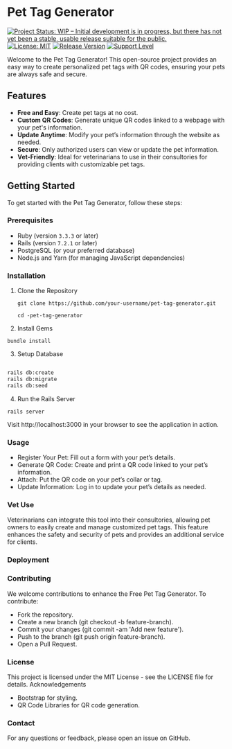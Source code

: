 # Pet Tag Generator

[![Project Status: WIP – Initial development is in progress, but there has not yet been a stable, usable release suitable for the public.](https://www.repostatus.org/badges/latest/wip.svg)](https://www.repostatus.org/#wip)
[![License: MIT](https://img.shields.io/badge/License-MIT-yellow.svg)](https://opensource.org/licenses/MIT)
[![Release Version](https://img.shields.io/github/release/sarahcssiqueira/pet-tag-generator.svg)](https://github.com/sarahcssiqueira/pet-tag-generator/releases/latest)
[![Support Level](https://img.shields.io/badge/support-may_take_time-yellow.svg)](#support-level)

Welcome to the Pet Tag Generator! This open-source project provides an easy way to create personalized pet tags with QR codes, ensuring your pets are always safe and secure.

## Features

- **Free and Easy**: Create pet tags at no cost.
- **Custom QR Codes**: Generate unique QR codes linked to a webpage with your pet's information.
- **Update Anytime**: Modify your pet’s information through the website as needed.
- **Secure**: Only authorized users can view or update the pet information.
- **Vet-Friendly**: Ideal for veterinarians to use in their consultories for providing clients with customizable pet tags.

## Getting Started

To get started with the Pet Tag Generator, follow these steps:

### Prerequisites

- Ruby (version `3.3.3` or later)
- Rails (version `7.2.1` or later)
- PostgreSQL (or your preferred database)
- Node.js and Yarn (for managing JavaScript dependencies)

### Installation

1. Clone the Repository

    `git clone https://github.com/your-username/pet-tag-generator.git`

    `cd -pet-tag-generator`


2. Install Gems

`bundle install`

3. Setup Database

```bash

rails db:create
rails db:migrate
rails db:seed
```

4. Run the Rails Server

`rails server`

Visit http://localhost:3000 in your browser to see the application in action.

### Usage

- Register Your Pet: Fill out a form with your pet’s details.
- Generate QR Code: Create and print a QR code linked to your pet’s information.
- Attach: Put the QR code on your pet’s collar or tag.
- Update Information: Log in to update your pet’s details as needed.

### Vet Use

Veterinarians can integrate this tool into their consultories, allowing pet owners to easily create and manage customized pet tags. This feature enhances the safety and security of pets and provides an additional service for clients.

### Deployment


### Contributing

We welcome contributions to enhance the Free Pet Tag Generator. To contribute:

- Fork the repository.
- Create a new branch (git checkout -b feature-branch).
- Commit your changes (git commit -am 'Add new feature').
- Push to the branch (git push origin feature-branch).
- Open a Pull Request.

### License

This project is licensed under the MIT License - see the LICENSE file for details.
Acknowledgements

- Bootstrap for styling.
- QR Code Libraries for QR code generation.

### Contact

For any questions or feedback, please open an issue on GitHub.